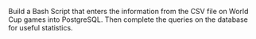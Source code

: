 Build a Bash Script that enters the information from the CSV file on World Cup games into PostgreSQL. Then complete the queries on the database for useful statistics.